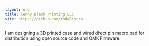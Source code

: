 ```yaml
---
layout: org
title: Kenny Black Printing LLC
site: https://github.com/YodaDistro
---
```

I am designing a 3D printed case and wired direct pin macro pad for distribution using open source code and QMK Firmware.